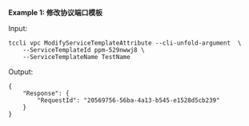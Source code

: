 **Example 1: 修改协议端口模板**



Input: 

```
tccli vpc ModifyServiceTemplateAttribute --cli-unfold-argument  \
    --ServiceTemplateId ppm-529nwwj8 \
    --ServiceTemplateName TestName
```

Output: 
```
{
    "Response": {
        "RequestId": "20569756-56ba-4a13-b545-e1528d5cb239"
    }
}
```

